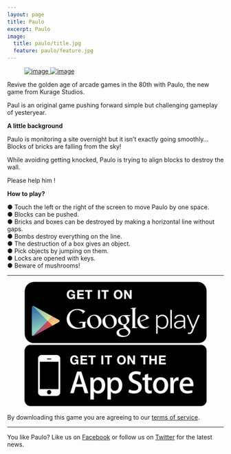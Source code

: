 ```yaml
---
layout: page
title: Paulo
excerpt: Paulo
image:
  title: paulo/title.jpg
  feature: paulo/feature.jpg
---
```


<figure class="half">
	<a href="/images/paulo/screen-title.jpg">
		<img src="/images/paulo/ad-00" alt="image" />
	</a>
	<a href="/images/paulo/screen-game">
		<img src="/images/paulo/ad-01" alt="image" />
	</a>
</figure>

Revive the golden age of arcade games in the 80th with Paulo, the new game from Kurage Studios.

Paul is an original game pushing forward simple but challenging gameplay of yesteryear.

**A little background**

Paulo is monitoring a site overnight but it isn’t exactly going smoothly…
Blocks of bricks are falling from the sky!

While avoiding getting knocked, Paulo is trying to align blocks to destroy the wall.

Please help him !

**How to play?**

● Touch the left or the right of the screen to move Paulo by one space.  
● Blocks can be pushed.  
● Bricks and boxes can be destroyed by making a horizontal line without gaps.  
● Bombs destroy everything on the line.  
● The destruction of a box gives an object.  
● Pick objects by jumping on them.  
● Locks are opened with keys.  
● Beware of mushrooms!  

---

<figure class="half">
<a href="https://play.google.com/store/apps/details?id=com.studiokurage.paulo" target="_blank">
	<img src="/images/googleplay_get_it.jpg" alt="Get it on Google Play" />
</a>
<a href="#" target="_blank">
	<img src="/images/appstore_get_it.jpg" alt="Available on the App Store" />
</a>
</figure>

By downloading this game you are agreeing to our [terms of service](/games/terms).

---

You like Paulo? Like us on <a href="http://facebook.com/KurageStudios" target="_blank"> Facebook</a> or follow us on  <a href="http://twitter.com/KurageStudios" target="_blank">Twitter</a> for the latest news.
